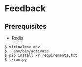 # Feedback

## Prerequisites

* Redis

```shell
$ virtualenv env
$ . env/bin/activate
$ pip install -r requirements.txt
$ ./run.py
```

